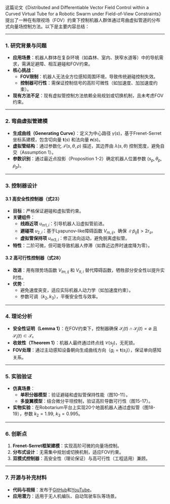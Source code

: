 这篇论文《Distributed and Differentiable Vector Field Control within a Curved Virtual Tube for a Robotic Swarm under Field-of-View Constraints》提出了一种在有限视场（FOV）约束下控制机器人群体通过弯曲虚拟管道的分布式向量场控制方法。以下是主要内容总结：

---

### **1. 研究背景与问题**
- **应用场景**：机器人群体在复杂环境（如森林、室内、狭窄水道等）中的导航需求，需满足避障、相互避碰和FOV约束。
- **核心挑战**：
  - **FOV限制**：机器人无法全方位感知周围环境，导致传统避碰控制失效。
  - **控制器可行性**：需保证控制信号的高阶可微性（如加速度、加加速度约束）。
- **现有方法不足**：现有虚拟管控制方法依赖全局规划或切换机制，且未考虑FOV约束。

---

### **2. 弯曲虚拟管建模**
- **生成曲线（Generating Curve）**：定义为中心路径 $\gamma(s)$，基于Frenet-Serret坐标系建模，包含切向量 $\mathbf{t}(s)$ 和法向量 $\mathbf{n}(s)$。
- **虚拟管结构**：通过参数化 $\mathcal{T}(s,\theta,\rho)$ 描述，其边界由 $\lambda(s,\theta)$ 控制宽度，避免自交（Assumption 1）。
- **参数识别**：通过最近点投影（Proposition 1-2）确定机器人位置参数 $(s_p, \theta_p, \rho_p)$。



---

### **3. 控制器设计**
#### **3.1 高安全性控制器（式23）**
- **目标**：严格保证避碰和虚拟管约束。
- **关键组件**：
  - **线趋近项** $u_{m1,i}$：引导机器人沿虚拟管前进。
  - **避碰项** $u_{2,i}$：基于Lyapunov-like障碍函数 $V_{m,ij}$，确保 $\|\tilde{p}_{ij}\| > 2r_s$。
  - **虚拟管保持项** $u_{m3,i}$：修正法向运动，避免脱离虚拟管。
- **特性**：二阶可微，但可能导致机器人停滞（如靠近边界时速度降为零）。

#### **3.2 高可行性控制器（式28）**
- **改进**：用有限势场函数 $V_{lm,ij}$ 和 $V_{lt,i}$ 替代障碍函数，牺牲部分安全性以提升实时性。
- **优势**：
  - 避免速度突变，适应实际机器人动力学（如加速度约束）。
  - 参数可调（$k_2, k_3$），平衡安全性与效率。



---

### **4. 理论分析**
- **安全性证明（Lemma 1）**：在FOV约束下，控制器确保 $\mathcal{S}_i(t) \cap \mathcal{S}_j(t) = \emptyset$ 且 $\mathcal{S}_i(t) \subset \mathcal{T}$。
- **收敛性（Theorem 1）**：机器人最终通过终点线 $\mathcal{C}(s_f)$，无死锁。
- **FOV处理**：通过主动感知设备朝向生成曲线方向（$g_i = \mathbf{t}(s_i)$），保证单向感知关系。

---

### **5. 实验验证**
- **仿真场景**：
  - **单积分器模型**：验证避碰和虚拟管保持性能（图10-11）。
  - **多旋翼模型**：结合微分平坦控制，验证高阶导数可行性（图15-17）。
- **实物实验**：在Robotarium平台上实现20个地面机器人通过虚拟管（图18-19），参数 $k_2=1.99$, $k_3=0.995$。



---

### **6. 创新点**
1. **Frenet-Serret框架建模**：实现高阶可微的向量场控制。
2. **分布式设计**：无需集中规划或切换机制，适应FOV约束。
3. **双模式控制器**：高安全性（理论保证）与高可行性（工程适用）兼顾。

---

### **7. 开源与补充材料**
- **代码与视频**：发布于[GitHub](https://github.com/RflyBUAA/CurveVirtualTubeFOV)和[YouTube](https://youtu.be/A9GEj7kdrB0)。
- **应用潜力**：适用于无人机编队、自动驾驶车队等场景。